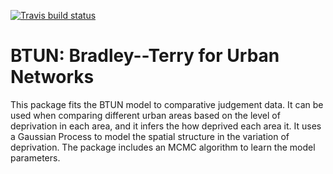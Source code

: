 
<!-- badges: start -->
[![Travis build status](https://travis-ci.com/rowlandseymour/BTUN.svg?branch=master)](https://travis-ci.com/rowlandseymour/BTUN)
<!-- badges: end -->

# BTUN: Bradley--Terry for Urban Networks

This package fits the BTUN model to comparative judgement data. It can be used when comparing different urban areas based on the level of deprivation in each area, and it infers the how deprived each area it. It uses a Gaussian Process to model the spatial structure in the variation of deprivation. The package includes an MCMC algorithm to learn the model parameters.

